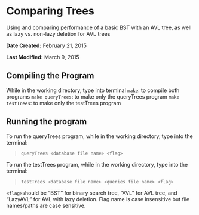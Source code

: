 # Comparing Trees
Using and comparing performance of a basic BST with an AVL tree, as well as lazy vs. non-lazy deletion for AVL trees

**Date Created:** February 21, 2015

**Last Modified:** March 9, 2015

## Compiling the Program
While in the working directory, type into terminal
`make`: to compile both programs
`make queryTrees`: to make only the queryTrees program
`make testTrees`: to make only the testTrees program

## Running the program
To run the queryTrees program, while in the working directory, type into the
terminal: 
> `queryTrees <database file name> <flag>`

To run the testTrees program, while in the working directory, type into the
terminal: 
> `testTrees <database file name> <queries file name> <flag>`

`<flag>`should be “BST” for binary search tree, “AVL” for AVL tree, and
“LazyAVL” for AVL with lazy deletion. Flag name is case insensitive but file
names/paths are case sensitive.